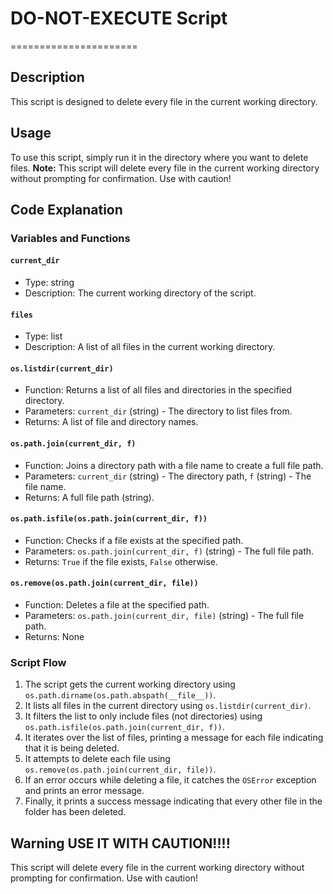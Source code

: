 # DO-NOT-EXECUTE Script
======================

## Description

This script is designed to delete every file in the current working directory.

## Usage

To use this script, simply run it in the directory where you want to delete files. **Note:** This script will delete every file in the current working directory without prompting for confirmation. Use with caution!

## Code Explanation

### Variables and Functions

#### `current_dir`

* Type: string
* Description: The current working directory of the script.

#### `files`

* Type: list
* Description: A list of all files in the current working directory.

#### `os.listdir(current_dir)`

* Function: Returns a list of all files and directories in the specified directory.
* Parameters: `current_dir` (string) - The directory to list files from.
* Returns: A list of file and directory names.

#### `os.path.join(current_dir, f)`

* Function: Joins a directory path with a file name to create a full file path.
* Parameters: `current_dir` (string) - The directory path, `f` (string) - The file name.
* Returns: A full file path (string).

#### `os.path.isfile(os.path.join(current_dir, f))`

* Function: Checks if a file exists at the specified path.
* Parameters: `os.path.join(current_dir, f)` (string) - The full file path.
* Returns: `True` if the file exists, `False` otherwise.

#### `os.remove(os.path.join(current_dir, file))`

* Function: Deletes a file at the specified path.
* Parameters: `os.path.join(current_dir, file)` (string) - The full file path.
* Returns: None

### Script Flow

1. The script gets the current working directory using `os.path.dirname(os.path.abspath(__file__))`.
2. It lists all files in the current directory using `os.listdir(current_dir)`.
3. It filters the list to only include files (not directories) using `os.path.isfile(os.path.join(current_dir, f))`.
4. It iterates over the list of files, printing a message for each file indicating that it is being deleted.
5. It attempts to delete each file using `os.remove(os.path.join(current_dir, file))`.
6. If an error occurs while deleting a file, it catches the `OSError` exception and prints an error message.
7. Finally, it prints a success message indicating that every other file in the folder has been deleted.

## Warning USE IT WITH CAUTION!!!!

This script will delete every file in the current working directory without prompting for confirmation. Use with caution!
